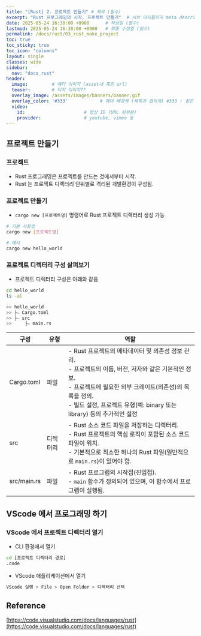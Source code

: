 ```yaml
---
title: "[Rust] 2. 프로젝트 만들기" # 제목 (필수)
excerpt: "Rust 프로그래밍의 시작, 프로젝트 만들기"  # 서브 타이틀이자 meta description (필수)
date: 2025-05-24 16:30:00 +0900      # 작성일 (필수)
lastmod: 2025-05-24 16:30:00 +0900   # 최종 수정일 (필수)
permalink: /docs/rust/03_rust_make_project
toc: true
toc_sticky: true
toc_icon: "columns"
layout: single
classes: wide
sidebar:
  nav: "docs_rust"
header: 
  image:         # 헤더 이미지 (asset내 혹은 url)
  teaser:        # 티저 이미지??
  overlay_image: /assets/images/banners/banner.gif
  overlay_color: '#333'            # 헤더 배경색 (제목과 겹치게) #333 : 짙은 회색 (필수)
  video:
    id:                      # 영상 ID (URL 뒷부분)
    provider:                # youtube, vimeo 등
---
```

<!--postNo: 20250524_003-->


## 프로젝트 만들기  

### 프로젝트  

- Rust 프로그래밍은 프로젝트를 만드는 것에서부터 시작.  
- Rust 는 프로젝트 디렉터리 단위별로 격리된 개발환경이 구성됨.  

### 프로젝트 만들기  

- `cargo new [프로젝트명]` 명령어로 Rust 프로젝트 디렉터리 생성 가능  

```bash
# 기본 사용법 
cargo new [프로젝트명]

# 예시
cargo new hello_world
```

### 프로젝트 디렉터리 구성 살펴보기  

- 프로젝트 디렉터리 구성은 아래와 같음  

```bash
cd hello_world
ls -al

>> hello_world
>> ├⎯ Cargo.toml
>> ├⎯ src
>>     ├⎯ main.rs
```


| 구성 | 유형   | 역할  |
| ----------- | ---- | -------- |
| Cargo.toml  | 파일   | - Rust 프로젝트의 메타데이터 및 의존성 정보 관리.<br>- 프로젝트의 이름, 버전, 저자와 같은 기본적인 정보.<br>- 프로젝트에 필요한 외부 크레이트(의존성)의 목록을 정의.<br>- 빌드 설정, 프로젝트 유형(예: binary 또는 library) 등의 추가적인 설정 |
| src         | 디렉터리 | - Rust 소스 코드 파일을 저장하는 디렉터리.  <br>- Rust 프로젝트의 핵심 로직이 포함된 소스 코드 파일이 위치.<br>- 기본적으로 최소한 하나의 Rust 파일(일반적으로 `main.rs`)이 있어야 함.  |
| src/main.rs | 파일   | - Rust 프로그램의 시작점(진입점).<br>- `main` 함수가 정의되어 있으며, 이 함수에서 프로그램이 실행됨. |

## VScode 에서 프로그래밍 하기  

### VScode 에서 프로젝트 디렉터리 열기  

- CLI 환경에서 열기  

```bash
cd [프로젝트 디렉터리 경로]
.code
```

- VScode 애플리케이션에서 열기  

```bash
VScode 실행 > File > Open Folder > 디렉터리 선택
```

## Reference  

[https://code.visualstudio.com/docs/languages/rust](https://code.visualstudio.com/docs/languages/rust)  